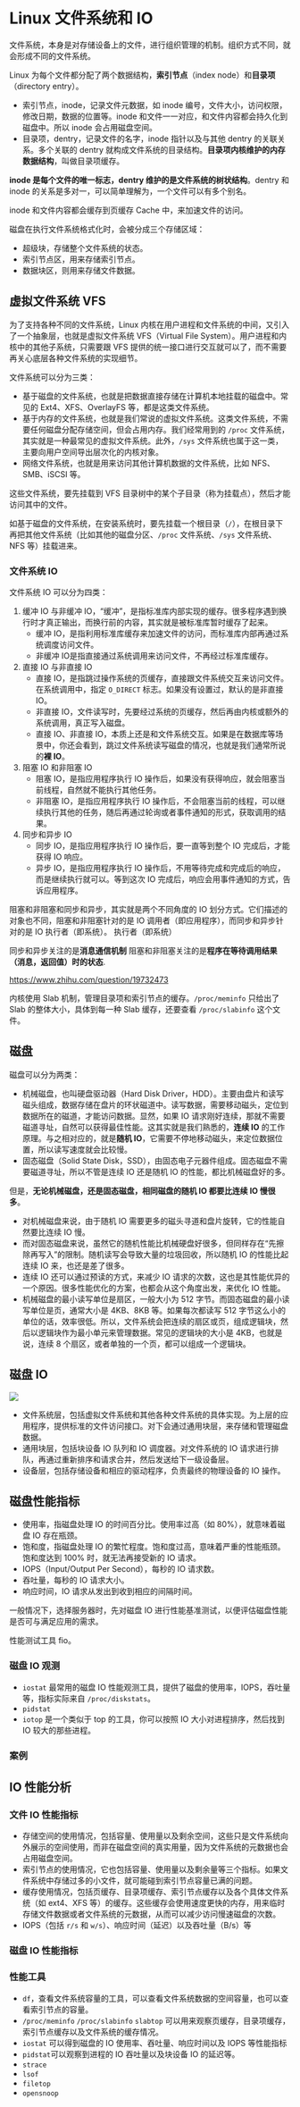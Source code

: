 # Linux 文件系统和 IO

文件系统，本身是对存储设备上的文件，进行组织管理的机制。组织方式不同，就会形成不同的文件系统。

Linux 为每个文件都分配了两个数据结构，**索引节点**（index node）和**目录项**（directory entry）。

- 索引节点，inode，记录文件元数据，如 inode 编号，文件大小，访问权限，修改日期，数据的位置等。inode 和文件一一对应，和文件内容都会持久化到磁盘中。所以 inode 会占用磁盘空间。
- 目录项，dentry，记录文件的名字，inode 指针以及与其他 dentry 的关联关系。多个关联的 dentry 就构成文件系统的目录结构。**目录项内核维护的内存数据结构**，叫做目录项缓存。

**inode 是每个文件的唯一标志，dentry 维护的是文件系统的树状结构**。dentry 和 inode 的关系是多对一，可以简单理解为，一个文件可以有多个别名。

inode 和文件内容都会缓存到页缓存 Cache 中，来加速文件的访问。

磁盘在执行文件系统格式化时，会被分成三个存储区域：

- 超级块，存储整个文件系统的状态。
- 索引节点区，用来存储索引节点。
- 数据块区，则用来存储文件数据。

## 虚拟文件系统 VFS

为了支持各种不同的文件系统，Linux 内核在用户进程和文件系统的中间，又引入了一个抽象层，也就是虚拟文件系统 VFS（Virtual File System）。用户进程和内核中的其他子系统，只需要跟 VFS 提供的统一接口进行交互就可以了，而不需要再关心底层各种文件系统的实现细节。

文件系统可以分为三类：

- 基于磁盘的文件系统，也就是把数据直接存储在计算机本地挂载的磁盘中。常见的 Ext4、XFS、OverlayFS 等，都是这类文件系统。
- 基于内存的文件系统，也就是我们常说的虚拟文件系统。这类文件系统，不需要任何磁盘分配存储空间，但会占用内存。我们经常用到的 `/proc` 文件系统，其实就是一种最常见的虚拟文件系统。此外，`/sys` 文件系统也属于这一类，主要向用户空间导出层次化的内核对象。
- 网络文件系统，也就是用来访问其他计算机数据的文件系统，比如 NFS、SMB、iSCSI 等。

这些文件系统，要先挂载到 VFS 目录树中的某个子目录（称为挂载点），然后才能访问其中的文件。

如基于磁盘的文件系统，在安装系统时，要先挂载一个根目录（`/`），在根目录下再把其他文件系统（比如其他的磁盘分区、`/proc` 文件系统、`/sys` 文件系统、NFS 等）挂载进来。

### 文件系统 IO

文件系统 IO 可以分为四类：

1. 缓冲 IO 与非缓冲 IO，“缓冲”，是指标准库内部实现的缓存。很多程序遇到换行时才真正输出，而换行前的内容，其实就是被标准库暂时缓存了起来。
    - 缓冲 IO，是指利用标准库缓存来加速文件的访问，而标准库内部再通过系统调度访问文件。
    - 非缓冲 IO是指直接通过系统调用来访问文件，不再经过标准库缓存。
2. 直接 IO 与非直接 IO
    - 直接 IO，是指跳过操作系统的页缓存，直接跟文件系统交互来访问文件。在系统调用中，指定 `O_DIRECT` 标志。如果没有设置过，默认的是非直接 IO。
    - 非直接 IO，文件读写时，先要经过系统的页缓存，然后再由内核或额外的系统调用，真正写入磁盘。
    - 直接 IO、非直接 IO，本质上还是和文件系统交互。如果是在数据库等场景中，你还会看到，跳过文件系统读写磁盘的情况，也就是我们通常所说的**裸 IO**。
3. 阻塞 IO 和非阻塞 IO
    - 阻塞 IO，是指应用程序执行 IO 操作后，如果没有获得响应，就会阻塞当前线程，自然就不能执行其他任务。
    - 非阻塞 IO，是指应用程序执行 IO 操作后，不会阻塞当前的线程，可以继续执行其他的任务，随后再通过轮询或者事件通知的形式，获取调用的结果。
4. 同步和异步 IO
    - 同步 IO，是指应用程序执行 IO 操作后，要一直等到整个 IO 完成后，才能获得 IO 响应。
    - 异步 IO，是指应用程序执行 IO 操作后，不用等待完成和完成后的响应，而是继续执行就可以。等到这次 IO 完成后，响应会用事件通知的方式，告诉应用程序。

阻塞和非阻塞和同步和异步，其实就是两个不同角度的 IO 划分方式。它们描述的对象也不同，阻塞和非阻塞针对的是 IO 调用者（即应用程序），而同步和异步针对的是 IO 执行者（即系统）。
执行者（即系统）

同步和异步关注的是**消息通信机制**
阻塞和非阻塞关注的是**程序在等待调用结果（消息，返回值）时的状态**.

<https://www.zhihu.com/question/19732473>

内核使用 Slab 机制，管理目录项和索引节点的缓存。`/proc/meminfo` 只给出了 Slab 的整体大小，具体到每一种 Slab 缓存，还要查看 `/proc/slabinfo` 这个文件。

## 磁盘

磁盘可以分为两类：

- 机械磁盘，也叫硬盘驱动器（Hard Disk Driver，HDD）。主要由盘片和读写磁头组成，数据存储在盘片的环状磁道中。读写数据，需要移动磁头，定位到数据所在的磁道，才能访问数据。显然，如果 IO 请求刚好连续，那就不需要磁道寻址，自然可以获得最佳性能。这其实就是我们熟悉的，**连续 IO** 的工作原理。与之相对应的，就是**随机 IO**，它需要不停地移动磁头，来定位数据位置，所以读写速度就会比较慢。
- 固态磁盘（Solid State Disk，SSD），由固态电子元器件组成。固态磁盘不需要磁道寻址，所以不管是连续 IO 还是随机 IO 的性能，都比机械磁盘好的多。

但是，**无论机械磁盘，还是固态磁盘，相同磁盘的随机 IO 都要比连续 IO 慢很多**。

- 对机械磁盘来说，由于随机 IO 需要更多的磁头寻道和盘片旋转，它的性能自然要比连续 IO 慢。
- 而对固态磁盘来说，虽然它的随机性能比机械硬盘好很多，但同样存在“先擦除再写入”的限制。随机读写会导致大量的垃圾回收，所以随机 IO 的性能比起连续 IO 来，也还是差了很多。
- 连续 IO 还可以通过预读的方式，来减少 IO 请求的次数，这也是其性能优异的一个原因。很多性能优化的方案，也都会从这个角度出发，来优化 IO 性能。
- 机械磁盘的最小读写单位是扇区，一般大小为 512 字节。而固态磁盘的最小读写单位是页，通常大小是 4KB、8KB 等。如果每次都读写 512 字节这么小的单位的话，效率很低。所以，文件系统会把连续的扇区或页，组成逻辑块，然后以逻辑块作为最小单元来管理数据。常见的逻辑块的大小是 4KB，也就是说，连续 8 个扇区，或者单独的一个页，都可以组成一个逻辑块。

## 磁盘 IO

![](linux-storage-stack.png)

- 文件系统层，包括虚拟文件系统和其他各种文件系统的具体实现。为上层的应用程序，提供标准的文件访问接口。对下会通过通用块层，来存储和管理磁盘数据。
- 通用块层，包括块设备 IO 队列和 IO 调度器。对文件系统的 IO 请求进行排队，再通过重新排序和请求合并，然后发送给下一级设备层。
- 设备层，包括存储设备和相应的驱动程序，负责最终的物理设备的 IO 操作。

## 磁盘性能指标

- 使用率，指磁盘处理 IO 的时间百分比。使用率过高（如 80%），就意味着磁盘 IO 存在瓶颈。
- 饱和度，指磁盘处理 IO 的繁忙程度。饱和度过高，意味着严重的性能瓶颈。饱和度达到 100% 时，就无法再接受新的 IO 请求。
- IOPS（Input/Output Per Second），每秒的 IO 请求数。
- 吞吐量，每秒的 IO 请求大小。
- 响应时间，IO 请求从发出到收到相应的间隔时间。

一般情况下，选择服务器时，先对磁盘 IO 进行性能基准测试，以便评估磁盘性能是否可与满足应用的需求。

性能测试工具 fio。

### 磁盘 IO 观测

- `iostat` 最常用的磁盘 IO 性能观测工具，提供了磁盘的使用率，IOPS，吞吐量等，指标实际来自 `/proc/diskstats`。
- `pidstat`
- `iotop` 是一个类似于 top 的工具，你可以按照 IO 大小对进程排序，然后找到 IO 较大的那些进程。

### 案例

## IO 性能分析

### 文件 IO 性能指标

- 存储空间的使用情况，包括容量、使用量以及剩余空间，这些只是文件系统向外展示的空间使用，而非在磁盘空间的真实用量，因为文件系统的元数据也会占用磁盘空间。
- 索引节点的使用情况，它也包括容量、使用量以及剩余量等三个指标。如果文件系统中存储过多的小文件，就可能碰到索引节点容量已满的问题。
- 缓存使用情况，包括页缓存、目录项缓存、索引节点缓存以及各个具体文件系统（如 ext4、XFS 等）的缓存。这些缓存会使用速度更快的内存，用来临时存储文件数据或者文件系统的元数据，从而可以减少访问慢速磁盘的次数。
- IOPS（包括 `r/s` 和 `w/s`）、响应时间（延迟）以及吞吐量（B/s）等

### 磁盘 IO 性能指标

### 性能工具

- `df`，查看文件系统容量的工具，可以查看文件系统数据的空间容量，也可以查看索引节点的容量。
- `/proc/meminfo` `/proc/slabinfo` `slabtop` 可以用来观察页缓存，目录项缓存，索引节点缓存以及文件系统的缓存情况。
- `iostat` 可以得到磁盘的 IO 使用率、吞吐量、响应时间以及 IOPS 等性能指标
- `pidstat`可以观察到进程的 IO 吞吐量以及块设备 IO 的延迟等。
- `strace`
- `lsof`
- `filetop`
- `opensnoop`
